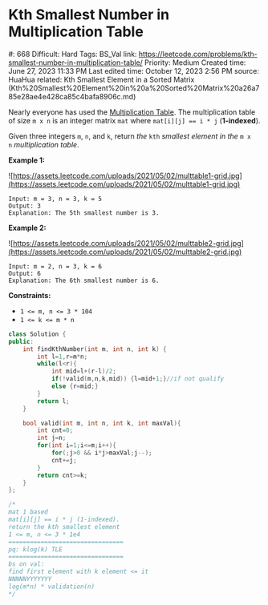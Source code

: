 # Kth Smallest Number in Multiplication Table

#: 668
Difficult: Hard
Tags: BS_Val
link: https://leetcode.com/problems/kth-smallest-number-in-multiplication-table/
Priority: Medium
Created time: June 27, 2023 11:33 PM
Last edited time: October 12, 2023 2:56 PM
source: HuaHua
related: Kth Smallest Element in a Sorted Matrix (Kth%20Smallest%20Element%20in%20a%20Sorted%20Matrix%20a26a785e28ae4e428ca85c4bafa8906c.md)

Nearly everyone has used the [Multiplication Table](https://en.wikipedia.org/wiki/Multiplication_table). The multiplication table of size `m x n` is an integer matrix `mat` where `mat[i][j] == i * j` (**1-indexed**).

Given three integers `m`, `n`, and `k`, return *the* `kth` *smallest element in the* `m x n` *multiplication table*.

**Example 1:**

![https://assets.leetcode.com/uploads/2021/05/02/multtable1-grid.jpg](https://assets.leetcode.com/uploads/2021/05/02/multtable1-grid.jpg)

```
Input: m = 3, n = 3, k = 5
Output: 3
Explanation: The 5th smallest number is 3.

```

**Example 2:**

![https://assets.leetcode.com/uploads/2021/05/02/multtable2-grid.jpg](https://assets.leetcode.com/uploads/2021/05/02/multtable2-grid.jpg)

```
Input: m = 2, n = 3, k = 6
Output: 6
Explanation: The 6th smallest number is 6.

```

**Constraints:**

- `1 <= m, n <= 3 * 104`
- `1 <= k <= m * n`

```cpp
class Solution {
public:
    int findKthNumber(int m, int n, int k) {
        int l=1,r=m*n;
        while(l<r){
            int mid=l+(r-l)/2;
            if(!valid(m,n,k,mid)) {l=mid+1;}//if not qualify
            else {r=mid;}
        }
        return l;
    }

    bool valid(int m, int n, int k, int maxVal){
        int cnt=0;
        int j=n;
        for(int i=1;i<=m;i++){
            for(;j>0 && i*j>maxVal;j--);
            cnt+=j;
        }
        return cnt>=k;
    }
};

/*
mat 1 based
mat[i][j] == i * j (1-indexed).
return the kth smallest element
1 <= m, n <= 3 * 1e4
================================
pq: klog(k) TLE
================================
bs on val:
find first element with k element <= it
NNNNNYYYYYYY
log(m*n) * validation(n)
*/
```